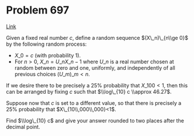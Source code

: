 # Problem 697

[Link](https://projecteuler.net/problem=697)

Given a fixed real number $c$, define a random sequence $(X\_n)\_{n\\ge 0}$ by the following random process:

*   $X\_0 = c$ (with probability 1).
*   For $n>0$, $X\_n = U\_n X\_{n-1}$ where $U\_n$ is a real number chosen at random between zero and one, uniformly, and independently of all previous choices $(U\_m)\_{m<n}$.

If we desire there to be precisely a 25% probability that $X\_{100}<1$, then this can be arranged by fixing $c$ such that $\\log\_{10} c \\approx 46.27$.

Suppose now that $c$ is set to a different value, so that there is precisely a 25% probability that $X\_{10\\,000\\,000}<1$.

Find $\\log\_{10} c$ and give your answer rounded to two places after the decimal point.
